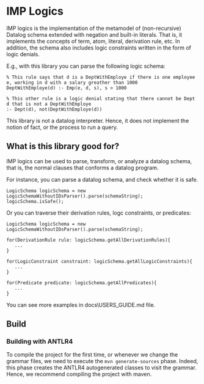 # IMP Logics

IMP logics is the implementation of the metamodel of (non-recursive) Datalog schema extended with negation and built-in
literals.
That is, it implements the concepts of term, atom, literal, derivation rule, etc.
In addition, the schema also includes logic constraints written in the form of logic denials.

E.g., with this library you can parse the following logic schema:

```
% This rule says that d is a DeptWithEmploye if there is one employee e, working in d with a salary greather than 1000
DeptWithEmploye(d) :- Emp(e, d, s), s > 1000

% This other rule is a logic denial stating that there cannot be Dept d that is not a DeptWithEmploye
:- Dept(d), not(DeptWithEmploye(d))
```

This library is not a datalog interpreter. Hence, it does not implement the notion of fact, or the process to run a
query.

## What is this library good for?

IMP logics can be used to parse, transform, or analyze a datalog schema, that is, the normal clauses that conforms a
datalog program.

For instance, you can parse a datalog schema, and check whether it is safe.

```
LogicSchema logicSchema = new LogicSchemaWithoutIDsParser().parse(schemaString);
logicSchema.isSafe();
```

Or you can traverse their derivation rules, logc constraints, or predicates:

```
LogicSchema logicSchema = new LogicSchemaWithoutIDsParser().parse(schemaString);

for(DerivationRule rule: logicSchema.getAllDerivationRules){
   ...
}

for(LogicConstraint constraint: logicSchema.getAllLogicConstraints){
   ...
}

for(Predicate predicate: logicSchema.getAllPredicates){
   ...
}
```

You can see more examples in docs\USERS_GUIDE.md file.

## Build

### Building with ANTLR4

To compile the project for the first time, or whenever we change the grammar files, we need to execute
the `mvn generate-sources` phase.
Indeed, this phase creates the ANTLR4 autogenerated classes to visit the grammar. Hence, we recommend compiling the
project with maven.
